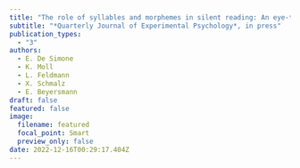 ```yaml
---
title: "The role of syllables and morphemes in silent reading: An eye-tracking study"
subtitle: "*Quarterly Journal of Experimental Psychology*, in press"
publication_types:
  - "3"
authors:
  - E. De Simone
  - K. Moll
  - L. Feldmann
  - X. Schmalz
  - E. Beyersmann
draft: false
featured: false
image:
  filename: featured
  focal_point: Smart
  preview_only: false
date: 2022-12-16T00:29:17.404Z
---
```

